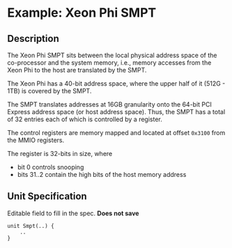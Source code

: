 # Example: Xeon Phi SMPT

## Description

The Xeon Phi SMPT sits between the local physical address space of the co-processor
and the system memory, i.e., memory accesses from the Xeon Phi to the host are
translated by the SMPT.

The Xeon Phi has a 40-bit address space, where the upper half of it (512G - 1TB)
is covered by the SMPT.

The SMPT translates addresses at 16GB granularity onto the 64-bit PCI Express address
space (or host address space). Thus, the SMPT has a total of 32 entries each of which
is controlled by a register.

The control registers are memory mapped and located at offset `0x3100` from the
MMIO registers.

The register is 32-bits in size, where
 - bit 0 controls snooping
 - bits 31..2 contain the high bits of the host memory address

## Unit Specification

Editable field to fill in the spec. **Does not save**

```vrs, editable
unit Smpt(..) {
    ..
}
```


